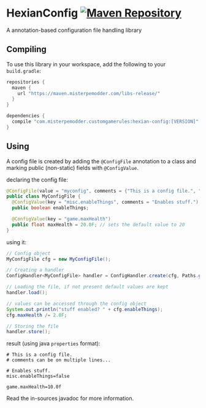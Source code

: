 HexianConfig
[![Maven Repository](https://img.shields.io/maven-metadata/v/https/maven.misterpemodder.com/list/libs-release/com/misterpemodder/hexian-config/maven-metadata.xml.svg)](https://maven.misterpemodder.com/libs-release/com/misterpemodder/hexian-config)
========

A annotation-based configuration file handling library

## Compiling
To use this library in your workspace, add the following to your `build.gradle`:
```gradle
repositories {
  maven {
    url "https://maven.misterpemodder.com/libs-release/"
  }
}

dependencies {
  compile "com.misterpemodder.customgamerules:hexian-config:[VERSION]"
}
```

## Using
A config file is created by adding the `@ConfigFile` annotation to a class
and marking public (non-static) fields with `@ConfigValue`.  

declaring the config file:
```java
@ConfigFile(value = "myconfig", comments = {"This is a config file.", "comments can be on multiple lines..."})
public class MyConfigFile {
  @ConfigValue(key = "misc.enableThings", comments = "Enables stuff.")
  public boolean enableThings;

  @ConfigValue(key = "game.maxHealth")
  public float maxHealth = 20.0F; // sets the default value to 20
}
```

using it:
```java
// Config object
MyConfigFile cfg = new MyConfigFile();

// Creating a handler
ConfigHandler<MyConfigFile> handler = ConfigHandler.create(cfg, Paths.get("."), ConfigLoader.propertiesLoader());

// Loading the file, if not present default values are kept
handler.load();

// values can be accessed through the config object
System.out.println("stuff enabled? " + cfg.enableThings);
cfg.maxHealth /= 2.0F;

// Storing the file
handler.store();
```

result (using java `properties` format):
```properties
# This is a config file.
# comments can be on multiple lines...

# Enables stuff.
misc.enableThings=false

game.maxHealth=10.0f
```

Read the in-sources javadoc for more information.
